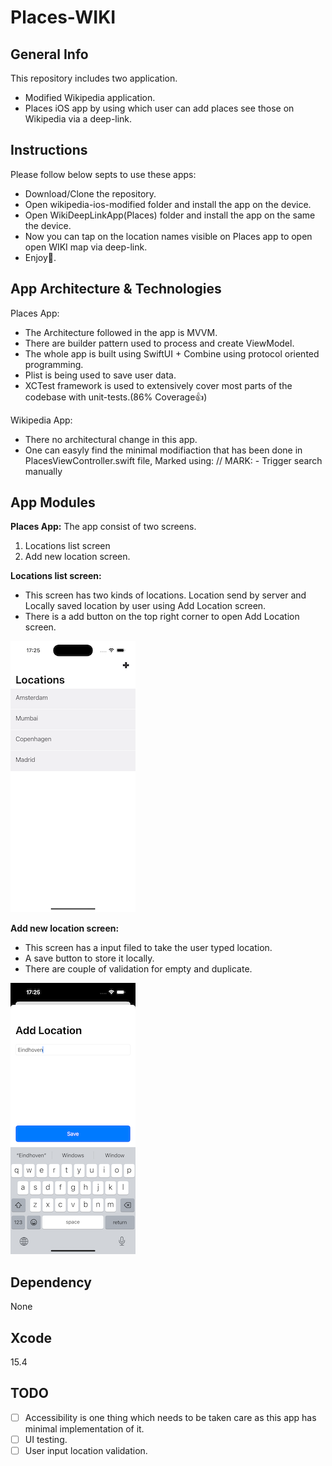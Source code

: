 # Places-WIKI

## General Info
This repository includes two application.
* Modified Wikipedia application.
* Places iOS app by using which user can add places see those on Wikipedia via a deep-link.


## Instructions
Please follow below septs to use these apps:
* Download/Clone the repository.
* Open wikipedia-ios-modified folder and install the app on the device.
* Open WikiDeepLinkApp(Places) folder and install the app on the same the device.
* Now you can tap on the location names visible on Places app to open open WIKI map via deep-link. 
* Enjoy🙂.

## App Architecture & Technologies

Places App:
* The Architecture followed in the app is MVVM.
* There are builder pattern used to process and create ViewModel.
* The whole app is built using SwiftUI + Combine using protocol oriented programming.
* Plist is being used to save user data.
* XCTest framework is used to extensively cover most parts of the codebase with unit-tests.(86% Coverage👍)

Wikipedia App:
* There no architectural change in this app.
* One can easyly find the minimal modifiaction that has been done in PlacesViewController.swift file, Marked using: // MARK: - Trigger search manually

## App Modules
**Places App:**
The app consist of two screens.
 1. Locations list screen
 2. Add new location screen.
 
**Locations list screen:**
* This screen has two kinds of locations. Location send by server and Locally saved location by user using Add Location screen.
* There is a add button on the top right corner to open Add Location screen. 

![ScreenShot](https://github.com/DeepiOS/Places-WIKI/blob/master/Location-List%20Screen.png)

**Add new location screen:**
* This screen has a input filed to take the user typed location.
* A save button to store it locally.
* There are couple of validation for empty and duplicate.

![ScreenShot](https://github.com/DeepiOS/Places-WIKI/blob/master/Add-Location%20Screen.png)

## Dependency
None

## Xcode
15.4

## TODO
- [ ] Accessibility is one thing which needs to be taken care as this app has minimal implementation of it.
- [ ] UI testing.
- [ ] User input location validation.
